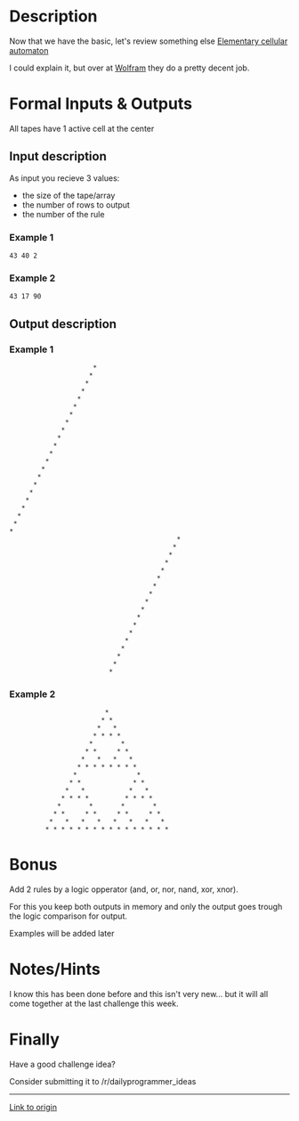 # Description

Now that we have the basic, let's review something else [Elementary cellular automaton](https://en.wikipedia.org/wiki/Elementary_cellular_automaton)

I could explain it, but over at [Wolfram](http://mathworld.wolfram.com/ElementaryCellularAutomaton.html) they do a pretty decent job.

# Formal Inputs &amp; Outputs

All tapes have 1 active cell at the center

## Input description

As input you recieve 3 values: 

 - the size of the tape/array
 - the number of rows to output
 - the number of the rule


### Example 1

    43 40 2

### Example 2

    43 17 90

## Output description


### Example 1

                         *                     
                        *                      
                       *                       
                      *                        
                     *                         
                    *                          
                   *                           
                  *                            
                 *                             
                *                              
               *                               
              *                                
             *                                 
            *                                  
           *                                   
          *                                    
         *                                     
        *                                      
       *                                       
      *                                        
     *                                         
    *                                          
                                              *
                                             * 
                                            *  
                                           *   
                                          *    
                                         *     
                                        *      
                                       *       
                                      *        
                                     *         
                                    *          
                                   *           
                                  *            
                                 *             
                                *              
                               *               
                              *                
                             *                 


### Example 2

                            *                         
                           * *                        
                          *   *                       
                         * * * *                      
                        *       *                     
                       * *     * *                    
                      *   *   *   *                   
                     * * * * * * * *                  
                    *               *                 
                   * *             * *                
                  *   *           *   *               
                 * * * *         * * * *              
                *       *       *       *             
               * *     * *     * *     * *            
              *   *   *   *   *   *   *   *           
             * * * * * * * * * * * * * * * *          



# Bonus

Add 2 rules by a logic opperator (and, or, nor, nand, xor, xnor).

For this you keep both outputs in memory and only the output goes trough the logic comparison for output.

Examples will be added later

# Notes/Hints

I know this has been done before and this isn't very new... but it will all come together at the last challenge this week. 

# Finally

Have a good challenge idea?

Consider submitting it to /r/dailyprogrammer_ideas

---

[Link to origin](https://www.reddit.com/r/dailyprogrammer/5q9cll)